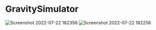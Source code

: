# GravitySimulator
 
![Screenshot 2022-07-22 182356](https://user-images.githubusercontent.com/71795730/180576292-b538e230-42d1-406d-9cda-06ff028480af.jpg)
![Screenshot 2022-07-22 182256](https://user-images.githubusercontent.com/71795730/180576302-dbce7d9c-ef63-428c-b496-a3b0bd2964e4.jpg)
